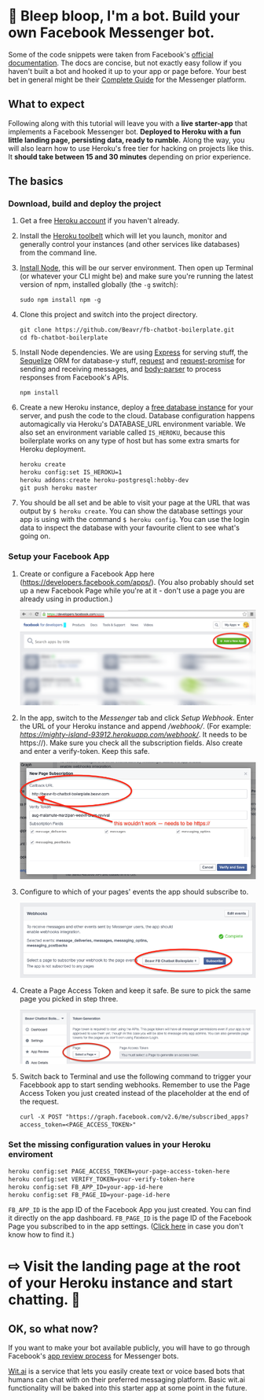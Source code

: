 # 🤖 Bleep bloop, I'm a bot. Build your own Facebook Messenger bot.

Some of the code snippets were taken from Facebook's [official documentation](https://developers.facebook.com/docs/messenger-platform/quickstart). The docs are concise, but not exactly easy follow if you haven't built a bot and hooked it up to your app or page before. Your best bet in general might be their [Complete Guide](https://developers.facebook.com/docs/messenger-platform/implementation) for the Messenger platform.


## What to expect

Following along with this tutorial will leave you with a **live starter-app** that implements a Facebook Messenger bot. **Deployed to Heroku with a fun little landing page, persisting data, ready to rumble.** Along the way, you will also learn how to use Heroku's free tier for hacking on projects like this. It **should take between 15 and 30 minutes** depending on prior experience.


## The basics

### Download, build and deploy the project

1. Get a free [Heroku account](https://signup.heroku.com/) if you haven't already.

2. Install the [Heroku toolbelt](https://toolbelt.heroku.com) which will let you launch, monitor and generally control your instances (and other services like databases) from the command line.

3. [Install Node](https://nodejs.org), this will be our server environment. Then open up Terminal (or whatever your CLI might be) and make sure you're running the latest version of npm, installed globally (the `-g` switch):

    ```
    sudo npm install npm -g
    ```

4. Clone this project and switch into the project directory.

    ```
    git clone https://github.com/Beavr/fb-chatbot-boilerplate.git
    cd fb-chatbot-boilerplate
    ```

5. Install Node dependencies. We are using [Express](http://expressjs.com/) for serving stuff, the [Sequelize](https://github.com/sequelize/sequelize) ORM for database-y stuff, [request](https://github.com/request/request) and [request-promise](https://github.com/request/request-promise) for sending and receiving messages, and [body-parser](https://github.com/expressjs/body-parser) to process responses from Facebook's APIs.

    ```
    npm install
    ```

6. Create a new Heroku instance, deploy a [free database instance](https://devcenter.heroku.com/articles/heroku-postgresql) for your server, and push the code to the cloud.  Database configuration happens automagically via Heroku's DATABASE_URL environment variable. We also set an environment variable called ```IS_HEROKU```, because this boilerplate works on any type of host but has some extra smarts for Heroku deployment.

    ```
    heroku create
    heroku config:set IS_HEROKU=1
    heroku addons:create heroku-postgresql:hobby-dev
    git push heroku master
    ```  

7. You should be all set and be able to visit your page at the URL that was output by ```$ heroku create```. You can show the database settings your app is using with the command ```$ heroku config```. You can use the login data to inspect the database with your favourite client to see what's going on.


### Setup your Facebook App

1. Create or configure a Facebook App here (https://developers.facebook.com/apps/). (You also probably should set up a new Facebook Page while you're at it - don't use a page you are already using in production.)

    ![Create a new Facebook App](/public/img/documentation-img/create_new_app.png)

2. In the app, switch to the *Messenger* tab and click *Setup Webhook*. Enter the URL of your Heroku instance and append */webhook/*. (For example: *https://mighty-island-93912.herokuapp.com/webhook/*. It needs to be https://). Make sure you check all the subscription fields. Also create and enter a verify-token. Keep this safe.

    ![Set up your bot's webhook URL](/public/img/documentation-img/webhook_subscription_1.png)

3. Configure to which of your pages' events the app should subscribe to.

    ![Create a new Facebook App](/public/img/documentation-img/webhook_subscription_2.png)

4. Create a Page Access Token and keep it safe. Be sure to pick the same page you picked in step three.

    ![Set up a Page Access Token](/public/img/documentation-img/create_access_token.png)

5. Switch back to Terminal and use the following command to trigger your Facebbook app to start sending webhooks. Remember to use the Page Access Token you just created instead of the placeholder at the end of the request. 

    ```
    curl -X POST "https://graph.facebook.com/v2.6/me/subscribed_apps?access_token=<PAGE_ACCESS_TOKEN>"
    ```

### Set the missing configuration values in your Heroku enviroment

```
heroku config:set PAGE_ACCESS_TOKEN=your-page-access-token-here
heroku config:set VERIFY_TOKEN=your-verify-token-here
heroku config:set FB_APP_ID=your-app-id-here
heroku config:set FB_PAGE_ID=your-page-id-here
```

```FB_APP_ID``` is the app ID of the Facebook App you just created. You can find it directly on the app dashboard. ```FB_PAGE_ID``` is the page ID of the Facebook Page you subscribed to in the app settings. ([Click here](http://hellboundbloggers.com/2010/07/find-facebook-profile-and-page-id-8516/) in case you don't know how to find it.)

# ⇨ Visit the landing page at the root of your Heroku instance and start chatting. 🤖

## OK, so what now?

If you want to make your bot available publicly, you will have to go through Facebook's [app review process](https://developers.facebook.com/docs/messenger-platform/app-review) for Messenger bots.

[Wit.ai](https://wit.ai) is a service that lets you easily create text or voice based bots that humans can chat with on their preferred messaging platform. Basic wit.ai functionality will be baked into this starter app at some point in the future.
